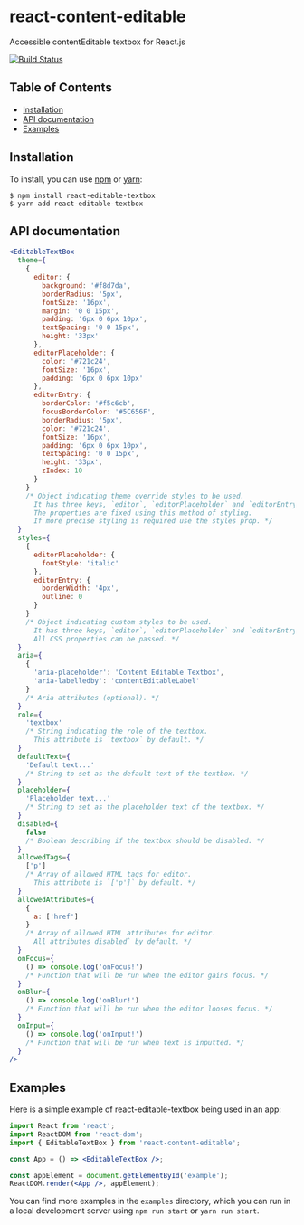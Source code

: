 # react-content-editable

Accessible contentEditable textbox for React.js

[![Build Status](https://travis-ci.com/robertfyffe/react-editable-textbox.svg?branch=master)](https://travis-ci.com/robertfyffe/react-editable-textbox)

## Table of Contents

- [Installation](#installation)
- [API documentation](#api-documentation)
- [Examples](#examples)

## Installation

To install, you can use [npm](https://npmjs.org/) or [yarn](https://yarnpkg.com):

    $ npm install react-editable-textbox
    $ yarn add react-editable-textbox

## API documentation

```jsx
<EditableTextBox
  theme={
    {
      editor: {
        background: '#f8d7da',
        borderRadius: '5px',
        fontSize: '16px',
        margin: '0 0 15px',
        padding: '6px 0 6px 10px',
        textSpacing: '0 0 15px',
        height: '33px'
      },
      editorPlaceholder: {
        color: '#721c24',
        fontSize: '16px',
        padding: '6px 0 6px 10px'
      },
      editorEntry: {
        borderColor: '#f5c6cb',
        focusBorderColor: '#5C656F',
        borderRadius: '5px',
        color: '#721c24',
        fontSize: '16px',
        padding: '6px 0 6px 10px',
        textSpacing: '0 0 15px',
        height: '33px',
        zIndex: 10
      }
    }
    /* Object indicating theme override styles to be used.
      It has three keys, `editor`, `editorPlaceholder` and `editorEntry`.
      The properties are fixed using this method of styling.
      If more precise styling is required use the styles prop. */
  }
  styles={
    {
      editorPlaceholder: {
        fontStyle: 'italic'
      },
      editorEntry: {
        borderWidth: '4px',
        outline: 0
      }
    }
    /* Object indicating custom styles to be used.
      It has three keys, `editor`, `editorPlaceholder` and `editorEntry`.
      All CSS properties can be passed. */
  }
  aria={
    {
      'aria-placeholder': 'Content Editable Textbox',
      'aria-labelledby': 'contentEditableLabel'
    }
    /* Aria attributes (optional). */
  }
  role={
    'textbox'
    /* String indicating the role of the textbox.
      This attribute is `textbox` by default. */
  }
  defaultText={
    'Default text...'
    /* String to set as the default text of the textbox. */
  }
  placeholder={
    'Placeholder text...'
    /* String to set as the placeholder text of the textbox. */
  }
  disabled={
    false
    /* Boolean describing if the textbox should be disabled. */
  }
  allowedTags={
    ['p']
    /* Array of allowed HTML tags for editor.
      This attribute is `['p']` by default. */
  }
  allowedAttributes={
    {
      a: ['href']
    }
    /* Array of allowed HTML attributes for editor.
      All attributes disabled` by default. */
  }
  onFocus={
    () => console.log('onFocus!')
    /* Function that will be run when the editor gains focus. */
  }
  onBlur={
    () => console.log('onBlur!')
    /* Function that will be run when the editor looses focus. */
  }
  onInput={
    () => console.log('onInput!')
    /* Function that will be run when text is inputted. */
  }
/>
```

## Examples

Here is a simple example of react-editable-textbox being used in an app:

```jsx
import React from 'react';
import ReactDOM from 'react-dom';
import { EditableTextBox } from 'react-content-editable';

const App = () => <EditableTextBox />;

const appElement = document.getElementById('example');
ReactDOM.render(<App />, appElement);
```

You can find more examples in the `examples` directory, which you can run in a
local development server using `npm run start` or `yarn run start`.
